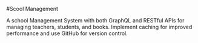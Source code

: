 #Scool Management

A school Management System with both GraphQL and RESTful APIs for managing teachers, students, and books. Implement caching for improved performance and use GitHub for version control.
